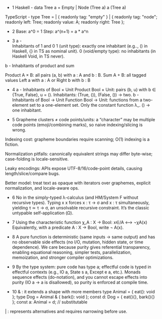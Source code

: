 - 1
 Haskell - 
data Tree a = Empty | Node (Tree a) a (Tree a)

TypeScript - 
type Tree<A> =
  | { readonly tag: "empty" }
  | { readonly tag: "node"; readonly left: Tree<A>; readonly value: A; readonly right: Tree<A> };

- 2
Base: a^0 = 1
Step: a^(n+1) = a * a^n

- 3 
a -  
Inhabitants of 1 and 0
1 (unit type): exactly one inhabitant (e.g.., () in Haskell, {} in TS as nominal unit).
0 (void/empty type): no inhabitants (in Haskell Void, in TS never).

b - 
Inhabitants of product and sum

Product A × B: all pairs (a, b) with a : A and b : B.
Sum A + B: all tagged values Left a with a : A or Right b with b : B

- 4
 a -
 Inhabitants of Bool × Unit
 Product Bool × Unit: pairs (b, u) with b ∈ {True, False}, u = ().
Inhabitants: (True, ()), (False, ()) → two.
 b -
 Inhabitants of Bool → Unit
 Function Bool → Unit: functions from a two-element set to a one-element set.
Only the constant function λ_. () → one inhabitant. 

- 5
Grapheme clusters ≠ code points/units: a “character” may be multiple code points (emoji/combining marks), so naive indexing/slicing is wrong.

Indexing cost: grapheme boundaries require scanning; O(1) indexing is a fiction.

Normalization pitfalls: canonically equivalent strings may differ byte-wise; case-folding is locale-sensitive.

Leaky encodings: APIs expose UTF-8/16/code-point details, causing length/slice/compare bugs.

Better model: treat text as opaque with iterators over graphemes, explicit normalization, and locale-aware ops.

- 6 
No in the simply-typed λ-calculus (and HM/System F without recursive types).
Typing x x forces x : τ → σ and x : τ simultaneously, yielding τ ≃ τ → σ, an unsolvable recursive constraint. It’s the classic untypable self-application (Ω).

- 7
Using the characteristic function χ_A : X → Bool:
x∈/A  <-->  ¬χA​(x)
Equivalently, with a predicate A : X → Bool, write ¬ A(x).

- 8
A pure function is deterministic (same inputs → same output) and has no observable side effects (no I/O, mutation, hidden state, or time dependence).
We care because purity gives referential transparency, enabling equational reasoning, simpler tests, parallelization, memoization, and stronger compiler optimizations.

- 9
By the type system: pure code has type a; effectful code is typed in effectful contexts (e.g., IO a, State s a, Except e a, etc.).
Monads sequence effects (do-notation), and you cannot escape effects into purity (IO a → a is disallowed), so purity is enforced at compile time.

- 10
& : it extends a shape with more members
type Animal = { eat(): void };
type Dog = Animal & { bark(): void }; 
const d: Dog = { eat(){}, bark(){} };
const a: Animal = d; // substitutable

| : represents alternatives and requires narrowing before use.
